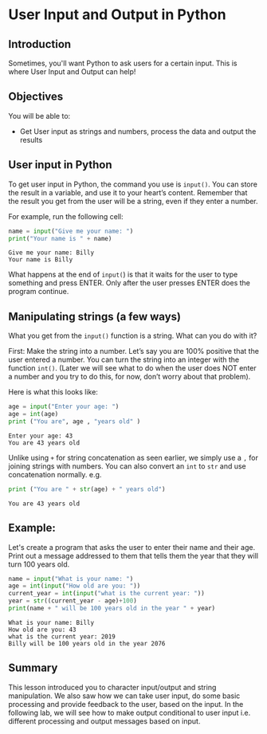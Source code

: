 
# User Input and Output in Python

## Introduction
Sometimes, you'll want Python to ask users for a certain input. This is where User Input and Output can help!


## Objectives 

You will be able to:
* Get User input as strings and numbers, process the data and output the results

## User input in Python

To get user input in Python, the command you use is `input()`. You can store the result in a variable, and use it to your heart’s content. Remember that the result you get from the user will be a string, even if they enter a number.

For example, run the following cell:


```python
name = input("Give me your name: ")
print("Your name is " + name)
```

    Give me your name: Billy
    Your name is Billy


What happens at the end of `input(`) is that it waits for the user to type something and press ENTER. Only after the user presses ENTER does the program continue.

## Manipulating strings (a few ways)

What you get from the `input()` function is a string. What can you do with it?

First: Make the string into a number. Let’s say you are 100% positive that the user entered a number. You can turn the string into an integer with the function `int()`. (Later we will see what to do when the user does NOT enter a number and you try to do this, for now, don’t worry about that problem). 

Here is what this looks like:


```python
age = input("Enter your age: ")
age = int(age)
print ("You are", age , "years old" )
```

    Enter your age: 43
    You are 43 years old


Unlike using `+` for string concatenation as seen earlier, we simply use a `,` for joining strings with numbers. You can also convert an `int` to `str` and use concatenation normally. e.g.


```python
print ("You are " + str(age) + " years old")
```

    You are 43 years old


## Example: 
Let's create a program that asks the user to enter their name and their age. Print out a message addressed to them that tells them the year that they will turn 100 years old.


```python
name = input("What is your name: ")
age = int(input("How old are you: "))
current_year = int(input("what is the current year: "))
year = str((current_year - age)+100)
print(name + " will be 100 years old in the year " + year)
```

    What is your name: Billy
    How old are you: 43
    what is the current year: 2019
    Billy will be 100 years old in the year 2076


## Summary

This lesson introduced you to character input/output and string manipulation. We also saw how we can take user input, do some basic processing and provide feedback to the user, based on the input. In the following lab, we will see how to make output conditional to user input i.e. different processing and output messages based on input.   
